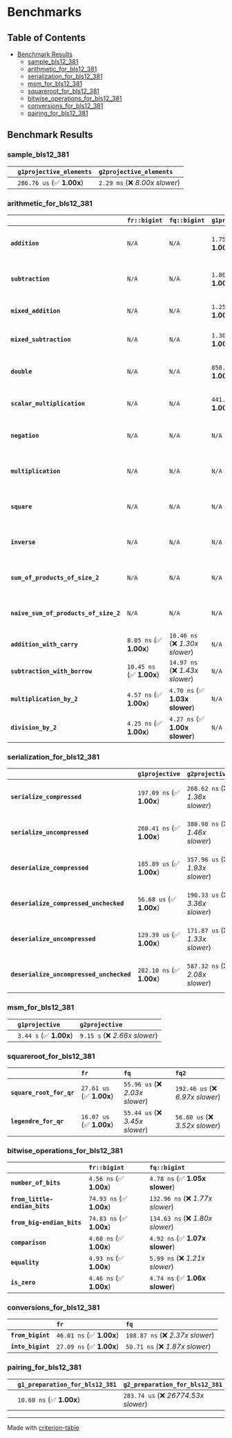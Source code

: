 # Benchmarks

## Table of Contents

- [Benchmark Results](#benchmark-results)
    - [sample_bls12_381](#sample_bls12_381)
    - [arithmetic_for_bls12_381](#arithmetic_for_bls12_381)
    - [serialization_for_bls12_381](#serialization_for_bls12_381)
    - [msm_for_bls12_381](#msm_for_bls12_381)
    - [squareroot_for_bls12_381](#squareroot_for_bls12_381)
    - [bitwise_operations_for_bls12_381](#bitwise_operations_for_bls12_381)
    - [conversions_for_bls12_381](#conversions_for_bls12_381)
    - [pairing_for_bls12_381](#pairing_for_bls12_381)

## Benchmark Results

### sample_bls12_381

|        | `g1projective_elements`          | `g2projective_elements`           |
|:-------|:---------------------------------|:--------------------------------- |
|        | `286.76 us` (✅ **1.00x**)        | `2.29 ms` (❌ *8.00x slower*)      |

### arithmetic_for_bls12_381

|                                       | `fr::bigint`             | `fq::bigint`                    | `g1projective`            | `g2projective`                 | `fq2`                            | `fq12`                            | `fq`                             | `fr`                               |
|:--------------------------------------|:-------------------------|:--------------------------------|:--------------------------|:-------------------------------|:---------------------------------|:----------------------------------|:---------------------------------|:---------------------------------- |
| **`addition`**                        | `N/A`                    | `N/A`                           | `1.75 us` (✅ **1.00x**)   | `4.84 us` (❌ *2.76x slower*)   | `34.77 ns` (🚀 **50.47x faster**) | `225.26 ns` (🚀 **7.79x faster**)  | `24.46 ns` (🚀 **71.73x faster**) | `10.87 ns` (🚀 **161.46x faster**)  |
| **`subtraction`**                     | `N/A`                    | `N/A`                           | `1.80 us` (✅ **1.00x**)   | `4.91 us` (❌ *2.73x slower*)   | `35.69 ns` (🚀 **50.42x faster**) | `211.05 ns` (🚀 **8.53x faster**)  | `20.08 ns` (🚀 **89.62x faster**) | `11.87 ns` (🚀 **151.58x faster**)  |
| **`mixed_addition`**                  | `N/A`                    | `N/A`                           | `1.25 us` (✅ **1.00x**)   | `3.54 us` (❌ *2.84x slower*)   | `N/A`                            | `N/A`                             | `N/A`                            | `N/A`                              |
| **`mixed_subtraction`**               | `N/A`                    | `N/A`                           | `1.30 us` (✅ **1.00x**)   | `3.55 us` (❌ *2.74x slower*)   | `N/A`                            | `N/A`                             | `N/A`                            | `N/A`                              |
| **`double`**                          | `N/A`                    | `N/A`                           | `858.40 ns` (✅ **1.00x**) | `2.38 us` (❌ *2.77x slower*)   | `17.11 ns` (🚀 **50.17x faster**) | `130.15 ns` (🚀 **6.60x faster**)  | `9.76 ns` (🚀 **87.96x faster**)  | `6.78 ns` (🚀 **126.60x faster**)   |
| **`scalar_multiplication`**           | `N/A`                    | `N/A`                           | `441.13 us` (✅ **1.00x**) | `1.21 ms` (❌ *2.73x slower*)   | `N/A`                            | `N/A`                             | `N/A`                            | `N/A`                              |
| **`negation`**                        | `N/A`                    | `N/A`                           | `N/A`                     | `N/A`                          | `27.29 ns` (❌ *3.34x slower*)    | `139.39 ns` (❌ *17.07x slower*)   | `22.11 ns` (❌ *2.71x slower*)    | `8.17 ns` (✅ **1.00x**)            |
| **`multiplication`**                  | `N/A`                    | `N/A`                           | `N/A`                     | `N/A`                          | `280.23 ns` (❌ *5.62x slower*)   | `7.28 us` (❌ *145.87x slower*)    | `89.32 ns` (❌ *1.79x slower*)    | `49.88 ns` (✅ **1.00x**)           |
| **`square`**                          | `N/A`                    | `N/A`                           | `N/A`                     | `N/A`                          | `256.90 ns` (❌ *5.93x slower*)   | `5.07 us` (❌ *117.08x slower*)    | `75.76 ns` (❌ *1.75x slower*)    | `43.31 ns` (✅ **1.00x**)           |
| **`inverse`**                         | `N/A`                    | `N/A`                           | `N/A`                     | `N/A`                          | `16.35 us` (❌ *2.24x slower*)    | `28.91 us` (❌ *3.96x slower*)     | `17.08 us` (❌ *2.34x slower*)    | `7.31 us` (✅ **1.00x**)            |
| **`sum_of_products_of_size_2`**       | `N/A`                    | `N/A`                           | `N/A`                     | `N/A`                          | `611.58 ns` (❌ *5.87x slower*)   | `14.56 us` (❌ *139.85x slower*)   | `145.80 ns` (❌ *1.40x slower*)   | `104.13 ns` (✅ **1.00x**)          |
| **`naive_sum_of_products_of_size_2`** | `N/A`                    | `N/A`                           | `N/A`                     | `N/A`                          | `588.08 ns` (❌ *5.47x slower*)   | `15.18 us` (❌ *141.25x slower*)   | `229.28 ns` (❌ *2.13x slower*)   | `107.48 ns` (✅ **1.00x**)          |
| **`addition_with_carry`**             | `8.05 ns` (✅ **1.00x**)  | `10.46 ns` (❌ *1.30x slower*)   | `N/A`                     | `N/A`                          | `N/A`                            | `N/A`                             | `N/A`                            | `N/A`                              |
| **`subtraction_with_borrow`**         | `10.45 ns` (✅ **1.00x**) | `14.97 ns` (❌ *1.43x slower*)   | `N/A`                     | `N/A`                          | `N/A`                            | `N/A`                             | `N/A`                            | `N/A`                              |
| **`multiplication_by_2`**             | `4.57 ns` (✅ **1.00x**)  | `4.70 ns` (✅ **1.03x slower**)  | `N/A`                     | `N/A`                          | `N/A`                            | `N/A`                             | `N/A`                            | `N/A`                              |
| **`division_by_2`**                   | `4.25 ns` (✅ **1.00x**)  | `4.27 ns` (✅ **1.00x slower**)  | `N/A`                     | `N/A`                          | `N/A`                            | `N/A`                             | `N/A`                            | `N/A`                              |

### serialization_for_bls12_381

|                                          | `g1projective`            | `g2projective`                   | `fr`                               | `fq`                                | `fq2`                              | `fq12`                            |
|:-----------------------------------------|:--------------------------|:---------------------------------|:-----------------------------------|:------------------------------------|:-----------------------------------|:--------------------------------- |
| **`serialize_compressed`**               | `197.09 ns` (✅ **1.00x**) | `268.62 ns` (❌ *1.36x slower*)   | `38.14 ns` (🚀 **5.17x faster**)    | `62.96 ns` (🚀 **3.13x faster**)     | `122.14 ns` (✅ **1.61x faster**)   | `795.58 ns` (❌ *4.04x slower*)    |
| **`serialize_uncompressed`**             | `260.41 ns` (✅ **1.00x**) | `380.98 ns` (❌ *1.46x slower*)   | `42.50 ns` (🚀 **6.13x faster**)    | `62.55 ns` (🚀 **4.16x faster**)     | `127.45 ns` (🚀 **2.04x faster**)   | `824.18 ns` (❌ *3.16x slower*)    |
| **`deserialize_compressed`**             | `185.89 us` (✅ **1.00x**) | `357.96 us` (❌ *1.93x slower*)   | `60.62 ns` (🚀 **3066.53x faster**) | `135.58 ns` (🚀 **1371.07x faster**) | `271.46 ns` (🚀 **684.78x faster**) | `1.82 us` (🚀 **102.22x faster**)  |
| **`deserialize_compressed_unchecked`**   | `56.68 us` (✅ **1.00x**)  | `190.33 us` (❌ *3.36x slower*)   | `60.89 ns` (🚀 **930.97x faster**)  | `133.29 ns` (🚀 **425.25x faster**)  | `276.74 ns` (🚀 **204.82x faster**) | `1.84 us` (🚀 **30.85x faster**)   |
| **`deserialize_uncompressed`**           | `129.39 us` (✅ **1.00x**) | `171.87 us` (❌ *1.33x slower*)   | `60.70 ns` (🚀 **2131.79x faster**) | `129.59 ns` (🚀 **998.42x faster**)  | `280.79 ns` (🚀 **460.81x faster**) | `1.79 us` (🚀 **72.47x faster**)   |
| **`deserialize_uncompressed_unchecked`** | `282.10 ns` (✅ **1.00x**) | `587.32 ns` (❌ *2.08x slower*)   | `61.08 ns` (🚀 **4.62x faster**)    | `130.34 ns` (🚀 **2.16x faster**)    | `295.46 ns` (✅ **1.05x slower**)   | `1.81 us` (❌ *6.40x slower*)      |

### msm_for_bls12_381

|        | `g1projective`          | `g2projective`                 |
|:-------|:------------------------|:------------------------------ |
|        | `3.44 s` (✅ **1.00x**)  | `9.15 s` (❌ *2.66x slower*)    |

### squareroot_for_bls12_381

|                          | `fr`                     | `fq`                            | `fq2`                             |
|:-------------------------|:-------------------------|:--------------------------------|:--------------------------------- |
| **`square_root_for_qr`** | `27.61 us` (✅ **1.00x**) | `55.96 us` (❌ *2.03x slower*)   | `192.46 us` (❌ *6.97x slower*)    |
| **`legendre_for_qr`**    | `16.07 us` (✅ **1.00x**) | `55.44 us` (❌ *3.45x slower*)   | `56.60 us` (❌ *3.52x slower*)     |

### bitwise_operations_for_bls12_381

|                               | `fr::bigint`             | `fq::bigint`                      |
|:------------------------------|:-------------------------|:--------------------------------- |
| **`number_of_bits`**          | `4.56 ns` (✅ **1.00x**)  | `4.78 ns` (✅ **1.05x slower**)    |
| **`from_little-endian_bits`** | `74.93 ns` (✅ **1.00x**) | `132.96 ns` (❌ *1.77x slower*)    |
| **`from_big-endian_bits`**    | `74.83 ns` (✅ **1.00x**) | `134.63 ns` (❌ *1.80x slower*)    |
| **`comparison`**              | `4.60 ns` (✅ **1.00x**)  | `4.92 ns` (✅ **1.07x slower**)    |
| **`equality`**                | `4.93 ns` (✅ **1.00x**)  | `5.99 ns` (❌ *1.21x slower*)      |
| **`is_zero`**                 | `4.46 ns` (✅ **1.00x**)  | `4.74 ns` (✅ **1.06x slower**)    |

### conversions_for_bls12_381

|                   | `fr`                     | `fq`                              |
|:------------------|:-------------------------|:--------------------------------- |
| **`from_bigint`** | `46.01 ns` (✅ **1.00x**) | `108.87 ns` (❌ *2.37x slower*)    |
| **`into_bigint`** | `27.09 ns` (✅ **1.00x**) | `50.71 ns` (❌ *1.87x slower*)     |

### pairing_for_bls12_381

|        | `g1_preparation_for_bls12_381`          | `g2_preparation_for_bls12_381`          | `miller_loop_for_bls12_381`          | `final_exponentiation_for_bls12_381`          | `full_pairing_for_bls12_381`           |
|:-------|:----------------------------------------|:----------------------------------------|:-------------------------------------|:----------------------------------------------|:-------------------------------------- |
|        | `10.60 ns` (✅ **1.00x**)                | `283.74 us` (❌ *26774.53x slower*)      | `704.88 us` (❌ *66514.54x slower*)   | `1.24 ms` (❌ *117396.46x slower*)             | `2.22 ms` (❌ *209573.83x slower*)      |

---
Made with [criterion-table](https://github.com/nu11ptr/criterion-table)

